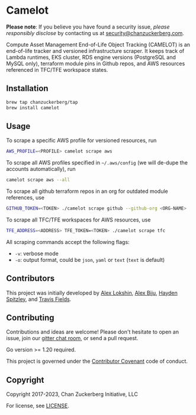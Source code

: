 # Camelot

**Please note**: If you believe you have found a security issue, _please responsibly disclose_ by contacting us at [security@chanzuckerberg.com](mailto:security@chanzuckerberg.com).

Compute Asset Management End-of-Life Object Tracking (CAMELOT) is an end-of-life tracker and versioned infrastructure scraper. It keeps track of Lambda runtimes, EKS cluster, RDS engine versions (PostgreSQL and MySQL only), terraform module pins in Github repos, and AWS resources referenced in TFC/TFE workspace states. 


## Installation

```sh
brew tap chanzuckerberg/tap
brew install camelot
```

## Usage

To scrape a specific AWS profile for versioned resources, run 

```sh
AWS_PROFILE=<PROFILE> camelot scrape aws
```

To scrape all AWS profiles specified in `~/.aws/config` (we will de-dupe the accounts automatically), run

```sh
camelot scrape aws --all
```

To scrape all github terraform repos in an org for outdated module references, use
```sh
GITHUB_TOKEN=<TOKEN> ./camelot scrape github --github-org <ORG-NAME>
```

To scrape all TFC/TFE workspaces for AWS resources, use
```sh
TFE_ADDRESS=<ADDRESS> TFE_TOKEN=<TOKEN> ./camelot scrape tfc
```

All scraping commands accept the following flags:
* `-v`: verbose mode
* `-o`: output format, could be `json`, `yaml` or `text` (`text` is default)

## Contributors
This project was initially developed by [Alex Lokshin](https://github.com/alexlokshin-czi), [Alex Biju](https://github.com/abiju-czi), [Hayden Spitzley](https://github.com/hspitzley-czi), and [Travis Fields](https://github.com/cyberious).

## Contributing
Contributions and ideas are welcome! Please don't hesitate to open an issue, join our [gitter chat room](https://gitter.im/chanzuckerberg/camelot), or send a pull request.

Go version >= 1.20 required.

This project is governed under the [Contributor Covenant](https://www.contributor-covenant.org/version/1/4/code-of-conduct) code of conduct.

## Copyright

Copyright 2017-2023, Chan Zuckerberg Initiative, LLC

For license, see [LICENSE](LICENSE).

